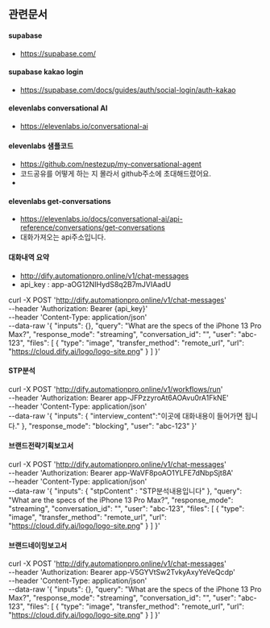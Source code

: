 ## 관련문서
#### supabase
- https://supabase.com/

#### supabase kakao login
- https://supabase.com/docs/guides/auth/social-login/auth-kakao

#### elevenlabs conversational AI
- https://elevenlabs.io/conversational-ai

#### elevenlabs 샘플코드
- https://github.com/nestezup/my-conversational-agent
- 코드공유를 어떻게 하는 지 몰라서 github주소에 초대해드렸어요.
- 
#### elevenlabs get-conversations
- https://elevenlabs.io/docs/conversational-ai/api-reference/conversations/get-conversations
- 대화가져오는 api주소입니다. 

#### 대화내역 요약
- http://dify.automationpro.online/v1/chat-messages
- api_key : app-aOG12NIHydS8q2B7mJVIAadU

curl -X POST 'http://dify.automationpro.online/v1/chat-messages' \
--header 'Authorization: Bearer {api_key}' \
--header 'Content-Type: application/json' \
--data-raw '{
    "inputs": {},
    "query": "What are the specs of the iPhone 13 Pro Max?",
    "response_mode": "streaming",
    "conversation_id": "",
    "user": "abc-123",
    "files": [
      {
        "type": "image",
        "transfer_method": "remote_url",
        "url": "https://cloud.dify.ai/logo/logo-site.png"
      }
    ]
}'


#### STP분석

curl -X POST 'http://dify.automationpro.online/v1/workflows/run' \
--header 'Authorization: Bearer app-JFPzzyroAt6AOAvu0rA1FkNE' \
--header 'Content-Type: application/json' \
--data-raw '{
    "inputs": {
        "interview_content":"이곳에 대화내용이 들어가면 됩니다."
    },
    "response_mode": "blocking", 
    "user": "abc-123"
}'

#### 브랜드전략기획보고서
curl -X POST 'http://dify.automationpro.online/v1/chat-messages' \
--header 'Authorization: Bearer app-WaVF8poAO1YLFE7dNbpSjt8A' \
--header 'Content-Type: application/json' \
--data-raw '{
    "inputs": {
        "stpContent" : "STP분석내용입니다"
    },
    "query": "What are the specs of the iPhone 13 Pro Max?",
    "response_mode": "streaming",
    "conversation_id": "",
    "user": "abc-123",
    "files": [
      {
        "type": "image",
        "transfer_method": "remote_url",
        "url": "https://cloud.dify.ai/logo/logo-site.png"
      }
    ]
}'

#### 브랜드네이밍보고서
curl -X POST 'http://dify.automationpro.online/v1/chat-messages' \
--header 'Authorization: Bearer app-V5GYVtSw2TvkyAxyYeVeQcdp' \
--header 'Content-Type: application/json' \
--data-raw '{
    "inputs": {},
    "query": "What are the specs of the iPhone 13 Pro Max?",
    "response_mode": "streaming",
    "conversation_id": "",
    "user": "abc-123",
    "files": [
      {
        "type": "image",
        "transfer_method": "remote_url",
        "url": "https://cloud.dify.ai/logo/logo-site.png"
      }
    ]
}'

